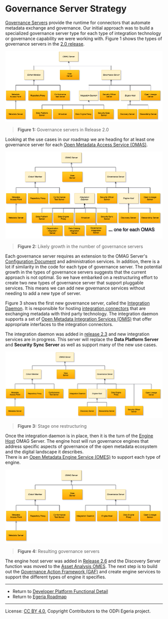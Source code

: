 <!-- SPDX-License-Identifier: CC-BY-4.0 -->
<!-- Copyright Contributors to the ODPi Egeria project. -->

# Governance Server Strategy

[Governance Servers](../../../open-metadata-implementation/admin-services/docs/concepts/governance-server-types.md)
provide the runtime for connectors that automate metadata exchange and governance.  Our initial approach
was to build a specialized governance server type for each type of integration technology or governance
capability we were working with.  Figure 1 shows the types of governance servers in the
[2.0 release](../../../release-notes/release-notes-2-0.md).

![Figure 1](types-of-omag-servers-2-0.png#pagewidth)
> **Figure 1:** Governance servers in Release 2.0

Looking at the use cases in our roadmap we are heading for at least one governance server for each
[Open Metadata Access Service (OMAS)](../../../open-metadata-implementation/access-services).

![Figure 2](types-of-omag-servers-trajectory.png#pagewidth)
> **Figure 2:** Likely growth in the number of governance servers

Each governance server requires an extension to the OMAG Server's 
[Configuration Document](../../../open-metadata-implementation/admin-services/docs/concepts/configuration-document.md)
and administration services.  In addition, there is a lot if similarity in the code for each type of
governance server.  The potential growth in the types of governance servers suggests that the
current approach is not optimal.  So we have embarked on a restructuring effort to create two new types of governance
server that support pluggable services.  This means we can add new governance services without needing
to add a new type of server.

Figure 3 shows the first new governance server, called the
[Integration Daemon](../../../open-metadata-implementation/admin-services/docs/concepts/integration-daemon.md).
It is responsible for hosting 
[integration connectors](../../../open-metadata-implementation/governance-servers/integration-daemon-services/docs/integration-connector.md)
that are exchanging metadata with third party technology.
The integration daemon supports a set of [Open Metadata Integration Services (OMIS)](../../../open-metadata-implementation/integration-services)
that offer appropriate interfaces to the integration connectors.

The integration daemon was added in [release 2.3](../../../release-notes/release-notes-2-3.md) and new
integration services are in progress.  This server will replace the **Data Platform Server** and **Security Sync Server**
as well as support many of the new use cases.

![Figure 3](types-of-omag-servers-2-3.png#pagewidth)
> **Figure 3:** Stage one restructuring

Once the integration daemon is in place, then it is the turn of the
[Engine Host](../../../open-metadata-implementation/admin-services/docs/concepts/engine-host.md) OMAG Server.
The engine host will run governance engines that address specific aspects of governance of the open metadata ecosystem
and the digital landscape it describes.  
There is an [Open Metadata Engine Service (OMES)](../../../open-metadata-implementation/engine-services)
to support each type of engine.


![Figure 4](types-of-omag-servers-2-6.png#pagewidth)
> **Figure 4:** Resulting governance servers

The engine host server was added in [Release 2.6](../../../release-notes/release-notes-2-6.md)
and the Discovery Server function was moved to the
[Asset Analysis OMES](../../../open-metadata-implementation/engine-services).
The next step is to build out the
[Governance Action Framework (GAF)](../../../open-metadata-implementation/frameworks/governance-action-framework)
and create engine services to support the different types of engine it specifies.

----
* Return to [Developer Platform Functional Detail](developer-platform-functional-detail.md)
* Return to [Egeria Roadmap](.)

----
License: [CC BY 4.0](https://creativecommons.org/licenses/by/4.0/),
Copyright Contributors to the ODPi Egeria project.